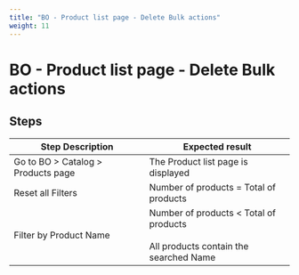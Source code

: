 ```yaml
---
title: "BO - Product list page - Delete Bulk actions"
weight: 11
---
```


# BO - Product list page - Delete Bulk actions
## Steps
| Step Description | Expected result |
| ----- | ----- |
| Go to BO > Catalog > Products page | The Product list page is displayed |
| Reset all Filters | Number of products = Total of products |
| Filter by Product Name | Number of products < Total of products<br> <br>All products contain the searched Name |
